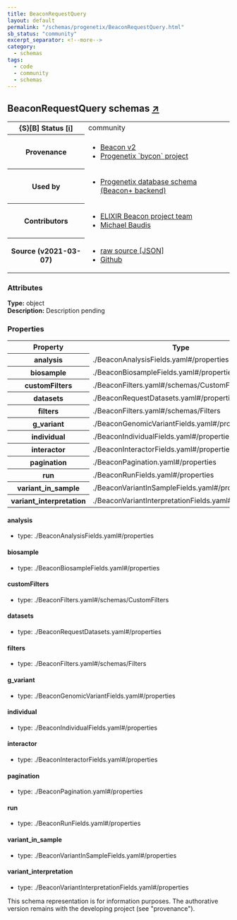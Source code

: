 ```yaml
---
title: BeaconRequestQuery
layout: default
permalink: "/schemas/progenetix/BeaconRequestQuery.html"
sb_status: "community"
excerpt_separator: <!--more-->
category:
  - schemas
tags:
  - code
  - community
  - schemas
---
```



<div id="schema-header-title">
  <h2>BeaconRequestQuery <span id="schema-header-title-project">schemas <a href="https://github.com/progenetix/schemas" target="_BLANK">&nearr;</a></span> </h2>
</div>

<table id="schema-header-table">
  <tr>
    <th>{S}[B] Status <a href="https://schemablocks.org/about/sb-status-levels.html">[i]</a></th>
    <td><div id="schema-header-status">community</div></td>
  </tr>

  <tr>
    <th>Provenance</th>
    <td>
      <ul>
<li><a href="https://github.com/ga4gh-beacon/specification-v2">Beacon v2</a></li>
<li><a href="https://github.com/progenetix/bycon/">Progenetix `bycon` project</a></li>
      </ul>
    </td>
  </tr>
  <tr>
    <th>Used by</th>
    <td>
      <ul>
<li><a href="https://github.com/progenetix/schemas/">Progenetix database schema (Beacon+ backend)</a></li>
      </ul>
    </td>
  </tr>

<!--more-->

  <tr>
    <th>Contributors</th>
    <td>
      <ul>
<li><a href="https://beacon-project.io/categories/people.html">ELIXIR Beacon project team</a></li>
<li><a href="https://orcid.org/0000-0002-9903-4248">Michael Baudis</a></li>
      </ul>
    </td>
  </tr>
  <tr>
    <th>Source (v2021-03-07)</th>
    <td>
      <ul>
        <li><a href="current/BeaconRequestQuery.json" target="_BLANK">raw source [JSON]</a></li>
        <li><a href="https://github.com/progenetix/schemas/blob/master/schemas/BeaconRequestQuery.yaml" target="_BLANK">Github</a></li>
      </ul>
    </td>
  </tr>
</table>

<div id="schema-attributes-title">
  <h3>Attributes</h3>
</div>

  
__Type:__ object  
__Description:__ Description pending

### Properties

<table id="schema-properties-table">
  <tr>
    <th>Property</th>
    <th>Type</th>
  </tr>
  <tr>
    <th>analysis</th>
    <td>./BeaconAnalysisFields.yaml#/properties</td>
  </tr>
  <tr>
    <th>biosample</th>
    <td>./BeaconBiosampleFields.yaml#/properties</td>
  </tr>
  <tr>
    <th>customFilters</th>
    <td>./BeaconFilters.yaml#/schemas/CustomFilters</td>
  </tr>
  <tr>
    <th>datasets</th>
    <td>./BeaconRequestDatasets.yaml#/properties</td>
  </tr>
  <tr>
    <th>filters</th>
    <td>./BeaconFilters.yaml#/schemas/Filters</td>
  </tr>
  <tr>
    <th>g_variant</th>
    <td>./BeaconGenomicVariantFields.yaml#/properties</td>
  </tr>
  <tr>
    <th>individual</th>
    <td>./BeaconIndividualFields.yaml#/properties</td>
  </tr>
  <tr>
    <th>interactor</th>
    <td>./BeaconInteractorFields.yaml#/properties</td>
  </tr>
  <tr>
    <th>pagination</th>
    <td>./BeaconPagination.yaml#/properties</td>
  </tr>
  <tr>
    <th>run</th>
    <td>./BeaconRunFields.yaml#/properties</td>
  </tr>
  <tr>
    <th>variant_in_sample</th>
    <td>./BeaconVariantInSampleFields.yaml#/properties</td>
  </tr>
  <tr>
    <th>variant_interpretation</th>
    <td>./BeaconVariantInterpretationFields.yaml#/properties</td>
  </tr>

</table>


#### analysis

* type: ./BeaconAnalysisFields.yaml#/properties




#### biosample

* type: ./BeaconBiosampleFields.yaml#/properties




#### customFilters

* type: ./BeaconFilters.yaml#/schemas/CustomFilters




#### datasets

* type: ./BeaconRequestDatasets.yaml#/properties




#### filters

* type: ./BeaconFilters.yaml#/schemas/Filters




#### g_variant

* type: ./BeaconGenomicVariantFields.yaml#/properties




#### individual

* type: ./BeaconIndividualFields.yaml#/properties




#### interactor

* type: ./BeaconInteractorFields.yaml#/properties




#### pagination

* type: ./BeaconPagination.yaml#/properties




#### run

* type: ./BeaconRunFields.yaml#/properties




#### variant_in_sample

* type: ./BeaconVariantInSampleFields.yaml#/properties




#### variant_interpretation

* type: ./BeaconVariantInterpretationFields.yaml#/properties



<div id="schema-footer">
This schema representation is for information purposes. The authorative 
version remains with the developing project (see "provenance").
</div>


